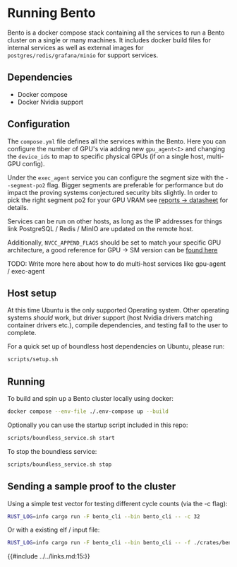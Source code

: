 # Running Bento

Bento is a docker compose stack containing all the services to run a Bento cluster on a single or many machines. It includes docker build files
for internal services as well as external images for `postgres/redis/grafana/minio` for support services.

## Dependencies

- Docker compose
- Docker Nvidia support

## Configuration

The `compose.yml` file defines all the services within the Bento. Here you can configure the number of GPU's via adding new `gpu_agent<I>` and changing the `device_ids` to map to specific physical GPUs (if on a single host, multi-GPU config).

Under the `exec_agent` service you can configure the segment size with the `--segment-po2` flag. Bigger segments are preferable for performance but do impact the proving systems conjectured security bits slightly. In order to pick the right segment po2 for your GPU VRAM see [reports -> datasheet](https://reports.risczero.com/) for details.

Services can be run on other hosts, as long as the IP addresses for things link PostgreSQL / Redis / MinIO are updated on the remote host.

Additionally, `NVCC_APPEND_FLAGS` should be set to match your specific GPU architecture, a good reference for GPU -> SM version can be [found here](https://arnon.dk/matching-sm-architectures-arch-and-gencode-for-various-nvidia-cards/)

<div class="warning">
TODO: Write more here about how to do multi-host services like gpu-agent / exec-agent
</div>

## Host setup

At this time Ubuntu is the only supported Operating system. Other operating systems _should_ work, but driver support (host Nvidia drivers matching container drivers etc.), compile dependencies, and testing fall to the user to complete.

For a quick set up of boundless host dependencies on Ubuntu, please run:

```bash
scripts/setup.sh
```

## Running

To build and spin up a Bento cluster locally using docker:

```bash
docker compose --env-file ./.env-compose up --build
```

Optionally you can use the startup script included in this repo:

```bash
scripts/boundless_service.sh start
```

To stop the boundless service:

```bash
scripts/boundless_service.sh stop
```

## Sending a sample proof to the cluster

Using a simple test vector for testing different cycle counts (via the -c flag):

```bash
RUST_LOG=info cargo run -F bento_cli --bin bento_cli -- -c 32
```

Or with a existing elf / input file:

```bash
RUST_LOG=info cargo run -F bento_cli --bin bento_cli -- -f ./crates/bento-client/method_name -i /tmp/input.bin
```

<!-- 🔗 Reference Style -->

{{#include ../../links.md:15:}}
